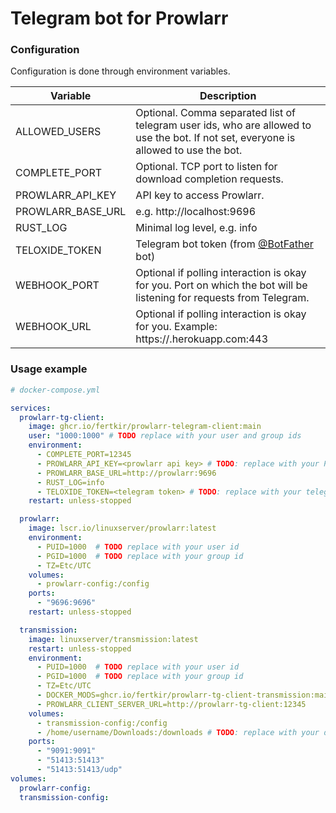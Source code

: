 # Telegram bot for Prowlarr

### Configuration

Configuration is done through environment variables.

| Variable           | Description                                                                                                                          |
|--------------------|--------------------------------------------------------------------------------------------------------------------------------------|
| ALLOWED_USERS      | Optional. Comma separated list of telegram user ids, who are allowed to use the bot. If not set, everyone is allowed to use the bot. |
| COMPLETE_PORT      | Optional. TCP port to listen for download completion requests.                                                                       |
| PROWLARR_API_KEY   | API key to access Prowlarr.                                                                                                          |
| PROWLARR_BASE_URL  | e.g. http://localhost:9696                                                                                                           |
| RUST_LOG           | Minimal log level, e.g. info                                                                                                         |
| TELOXIDE_TOKEN     | Telegram bot token (from [@BotFather](https://t.me/BotFather) bot)                                                                   |
| WEBHOOK_PORT       | Optional if polling interaction is okay for you. Port on which the bot will be listening for requests from Telegram.                 |
| WEBHOOK_URL        | Optional if polling interaction is okay for you. Example: https://<app-name>.herokuapp.com:443                                       |

### Usage example

```yaml
# docker-compose.yml

services:
  prowlarr-tg-client:
    image: ghcr.io/fertkir/prowlarr-telegram-client:main
    user: "1000:1000" # TODO replace with your user and group ids
    environment:
      - COMPLETE_PORT=12345
      - PROWLARR_API_KEY=<prowlarr api key> # TODO: replace with your Prowlarr api key
      - PROWLARR_BASE_URL=http://prowlarr:9696
      - RUST_LOG=info
      - TELOXIDE_TOKEN=<telegram token> # TODO: replace with your telegram token
    restart: unless-stopped

  prowlarr:
    image: lscr.io/linuxserver/prowlarr:latest
    environment:
      - PUID=1000  # TODO replace with your user id
      - PGID=1000  # TODO replace with your group id
      - TZ=Etc/UTC
    volumes:
      - prowlarr-config:/config
    ports:
      - "9696:9696"
    restart: unless-stopped

  transmission:
    image: linuxserver/transmission:latest
    restart: unless-stopped
    environment:
      - PUID=1000  # TODO replace with your user id
      - PGID=1000  # TODO replace with your group id
      - TZ=Etc/UTC
      - DOCKER_MODS=ghcr.io/fertkir/prowlarr-tg-client-transmission:main # download-complete callback support
      - PROWLARR_CLIENT_SERVER_URL=http://prowlarr-tg-client:12345       # download-complete callback support
    volumes:
      - transmission-config:/config
      - /home/username/Downloads:/downloads # TODO: replace with your downloads directory
    ports:
      - "9091:9091"
      - "51413:51413"
      - "51413:51413/udp"
volumes:
  prowlarr-config:
  transmission-config:
```
